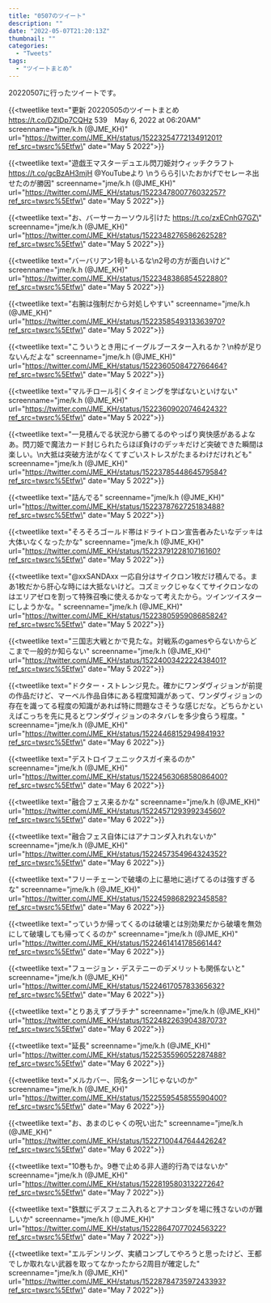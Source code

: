 ```yaml
---
title: "0507のツイート"
description: ""
date: "2022-05-07T21:20:13Z"
thumbnail: ""
categories:
  - "Tweets"
tags:
  - "ツイートまとめ"
---
```

20220507に行ったツイートです。
<!--more-->
{{<tweetlike text=\"更新 20220505のツイートまとめ https://t.co/DZIDp7CQHz 539　May 6, 2022 at 06:20AM\" screenname=\"jme/k.h (@JME_KH)\" url=\"https://twitter.com/JME_KH/status/1522325477213491201?ref_src=twsrc%5Etfw\" date=\"May 5 2022\">}}

{{<tweetlike text=\"遊戯王マスターデュエル閃刀姫対ウィッチクラフト https://t.co/gcBzAH3mjH @YouTubeより \nうらら引いたおかげでセレーネ出せたのが勝因\" screenname=\"jme/k.h (@JME_KH)\" url=\"https://twitter.com/JME_KH/status/1522347800776032257?ref_src=twsrc%5Etfw\" date=\"May 5 2022\">}}

{{<tweetlike text=\"お、バーサーカーソウル引けた https://t.co/zxECnhG7GZ\" screenname=\"jme/k.h (@JME_KH)\" url=\"https://twitter.com/JME_KH/status/1522348276586262528?ref_src=twsrc%5Etfw\" date=\"May 5 2022\">}}

{{<tweetlike text=\"バーバリアン1号もいるな\n2号の方が面白いけど\" screenname=\"jme/k.h (@JME_KH)\" url=\"https://twitter.com/JME_KH/status/1522348386854522880?ref_src=twsrc%5Etfw\" date=\"May 5 2022\">}}

{{<tweetlike text=\"右腕は強制だから対処しやすい\" screenname=\"jme/k.h (@JME_KH)\" url=\"https://twitter.com/JME_KH/status/1522358549313363970?ref_src=twsrc%5Etfw\" date=\"May 5 2022\">}}

{{<tweetlike text=\"こういうとき用にイーグルブースター入れるか？\n枠が足りないんだよな\" screenname=\"jme/k.h (@JME_KH)\" url=\"https://twitter.com/JME_KH/status/1522360508472766464?ref_src=twsrc%5Etfw\" date=\"May 5 2022\">}}

{{<tweetlike text=\"マルチロール引くタイミングを学ばないといけない\" screenname=\"jme/k.h (@JME_KH)\" url=\"https://twitter.com/JME_KH/status/1522360902074642432?ref_src=twsrc%5Etfw\" date=\"May 5 2022\">}}

{{<tweetlike text=\"一見積んでる状況から勝てるのやっぱり爽快感があるよなあ。閃刀姫で魔法カード封じられたらほぼ負けのデッキだけど突破できた瞬間は楽しい。\n大抵は突破方法がなくてすごいストレスがたまるわけだけれども\" screenname=\"jme/k.h (@JME_KH)\" url=\"https://twitter.com/JME_KH/status/1522378544864579584?ref_src=twsrc%5Etfw\" date=\"May 5 2022\">}}

{{<tweetlike text=\"詰んでる\" screenname=\"jme/k.h (@JME_KH)\" url=\"https://twitter.com/JME_KH/status/1522378762725183488?ref_src=twsrc%5Etfw\" date=\"May 5 2022\">}}

{{<tweetlike text=\"そろそろゴールド帯はドライトロン宣告者みたいなデッキは大体いなくなったかな\" screenname=\"jme/k.h (@JME_KH)\" url=\"https://twitter.com/JME_KH/status/1522379122810716160?ref_src=twsrc%5Etfw\" date=\"May 5 2022\">}}

{{<tweetlike text=\"@xxSANDAxx 一応自分はサイクロン1枚だけ積んでる。まあ1枚だから肝心な時には大抵ないけど。コズミックじゃなくてサイクロンなのはエリアゼロを割って特殊召喚に使えるかなって考えたから。ツインツイスターにしようかな。\" screenname=\"jme/k.h (@JME_KH)\" url=\"https://twitter.com/JME_KH/status/1522380595908685824?ref_src=twsrc%5Etfw\" date=\"May 5 2022\">}}

{{<tweetlike text=\"三国志大戦とかで見たな。対戦系のgamesやらないからどこまで一般的か知らない\" screenname=\"jme/k.h (@JME_KH)\" url=\"https://twitter.com/JME_KH/status/1522400342222438401?ref_src=twsrc%5Etfw\" date=\"May 5 2022\">}}

{{<tweetlike text=\"ドクター・ストレンジ見た。確かにワンダヴィジョンが前提の作品だけど、マーベル作品自体にある程度知識があって、ワンダヴィジョンの存在を識ってる程度の知識があれば特に問題なさそうな感じだな。どちらかといえばこっちを先に見るとワンダヴィジョンのネタバレを多少食らう程度。\" screenname=\"jme/k.h (@JME_KH)\" url=\"https://twitter.com/JME_KH/status/1522446815294984193?ref_src=twsrc%5Etfw\" date=\"May 6 2022\">}}

{{<tweetlike text=\"デストロイフェニックスガイ来るのか\" screenname=\"jme/k.h (@JME_KH)\" url=\"https://twitter.com/JME_KH/status/1522456306858086400?ref_src=twsrc%5Etfw\" date=\"May 6 2022\">}}

{{<tweetlike text=\"融合フェス来るかな\" screenname=\"jme/k.h (@JME_KH)\" url=\"https://twitter.com/JME_KH/status/1522457129399234560?ref_src=twsrc%5Etfw\" date=\"May 6 2022\">}}

{{<tweetlike text=\"融合フェス自体にはアナコンダ入れれないか\" screenname=\"jme/k.h (@JME_KH)\" url=\"https://twitter.com/JME_KH/status/1522457354964324352?ref_src=twsrc%5Etfw\" date=\"May 6 2022\">}}

{{<tweetlike text=\"フリーチェーンで破壊の上に墓地に逃げてるのは強すぎるな\" screenname=\"jme/k.h (@JME_KH)\" url=\"https://twitter.com/JME_KH/status/1522459868292345858?ref_src=twsrc%5Etfw\" date=\"May 6 2022\">}}

{{<tweetlike text=\"っていうか帰ってくるのは破壊とは別効果だから破壊を無効にして破壊しても帰ってくるのか\" screenname=\"jme/k.h (@JME_KH)\" url=\"https://twitter.com/JME_KH/status/1522461414178566144?ref_src=twsrc%5Etfw\" date=\"May 6 2022\">}}

{{<tweetlike text=\"フュージョン・デステニーのデメリットも関係ないと\" screenname=\"jme/k.h (@JME_KH)\" url=\"https://twitter.com/JME_KH/status/1522461705783365632?ref_src=twsrc%5Etfw\" date=\"May 6 2022\">}}

{{<tweetlike text=\"とりあえずプラチナ\" screenname=\"jme/k.h (@JME_KH)\" url=\"https://twitter.com/JME_KH/status/1522482263904387073?ref_src=twsrc%5Etfw\" date=\"May 6 2022\">}}

{{<tweetlike text=\"延長\" screenname=\"jme/k.h (@JME_KH)\" url=\"https://twitter.com/JME_KH/status/1522535596052287488?ref_src=twsrc%5Etfw\" date=\"May 6 2022\">}}

{{<tweetlike text=\"メルカバー、同名ターン1じゃないのか\" screenname=\"jme/k.h (@JME_KH)\" url=\"https://twitter.com/JME_KH/status/1522559545855590400?ref_src=twsrc%5Etfw\" date=\"May 6 2022\">}}

{{<tweetlike text=\"お、あまのじゃくの呪い出た\" screenname=\"jme/k.h (@JME_KH)\" url=\"https://twitter.com/JME_KH/status/1522710044764442624?ref_src=twsrc%5Etfw\" date=\"May 6 2022\">}}

{{<tweetlike text=\"10巻もか。9巻で止める非人道的行為ではないか\" screenname=\"jme/k.h (@JME_KH)\" url=\"https://twitter.com/JME_KH/status/1522819580313227264?ref_src=twsrc%5Etfw\" date=\"May 7 2022\">}}

{{<tweetlike text=\"鉄獣にデスフェニ入れるとアナコンダを場に残さないのが難しいか\" screenname=\"jme/k.h (@JME_KH)\" url=\"https://twitter.com/JME_KH/status/1522864707702456322?ref_src=twsrc%5Etfw\" date=\"May 7 2022\">}}

{{<tweetlike text=\"エルデンリング、実績コンプしてやろうと思ったけど、王都でしか取れない武器を取ってなかったから2周目が確定した\" screenname=\"jme/k.h (@JME_KH)\" url=\"https://twitter.com/JME_KH/status/1522878473597243393?ref_src=twsrc%5Etfw\" date=\"May 7 2022\">}}

